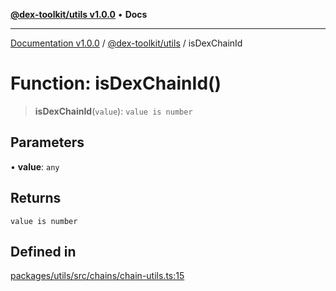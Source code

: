 [**@dex-toolkit/utils v1.0.0**](../README.md) • **Docs**

***

[Documentation v1.0.0](../../../packages.md) / [@dex-toolkit/utils](../README.md) / isDexChainId

# Function: isDexChainId()

> **isDexChainId**(`value`): `value is number`

## Parameters

• **value**: `any`

## Returns

`value is number`

## Defined in

[packages/utils/src/chains/chain-utils.ts:15](https://github.com/niZmosis/dex-toolkit/blob/3d8b41b44787b30fbea5de3ab4737662ffb61bc8/packages/utils/src/chains/chain-utils.ts#L15)
